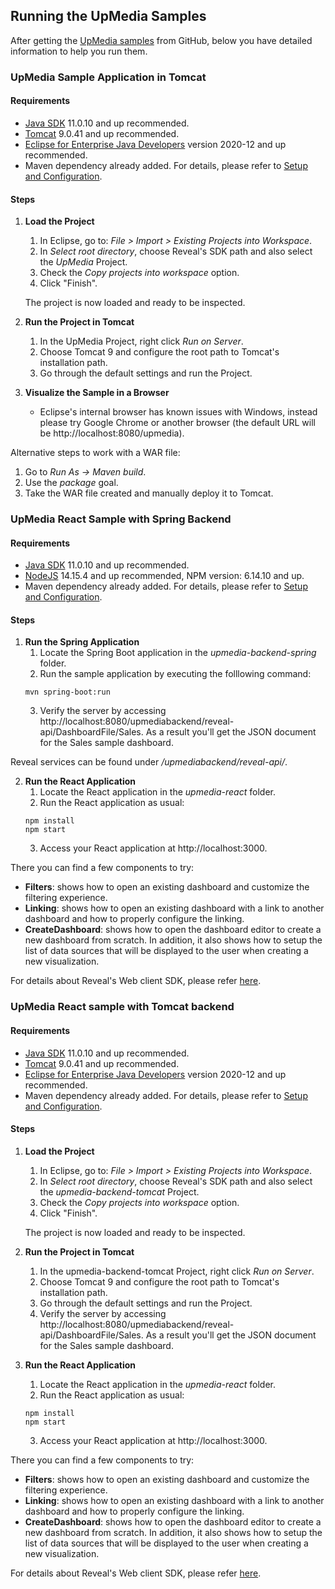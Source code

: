 ## Running the UpMedia Samples

After getting the [UpMedia samples](https://github.com/RevealBi/sdk-samples-java) from GitHub, below you have detailed information to help you run them.


### UpMedia Sample Application in Tomcat

#### Requirements

- [Java SDK](https://www.oracle.com/java/technologies/javase-downloads.html) 11.0.10 and up recommended.
- [Tomcat](https://tomcat.apache.org/download-90.cgi) 9.0.41 and up recommended.
- [Eclipse for Enterprise Java Developers](https://www.eclipse.org/downloads/packages/) version 2020-12 and up recommended.
- Maven dependency already added. For details, please refer to [Setup and Configuration](setup-configuration.html#maven-dependency).
 
#### Steps

1. **Load the Project**
   1. In Eclipse, go to: *File > Import > Existing Projects into Workspace*.
   2. In *Select root directory*, choose Reveal's SDK path and also select the *UpMedia* Project.
   3. Check the *Copy projects into workspace* option.
   4. Click "Finish".

    The project is now loaded and ready to be inspected.

2. **Run the Project in Tomcat**
   1. In the UpMedia Project, right click *Run on Server*.
   2. Choose Tomcat 9 and configure the root path to Tomcat's installation path.
   3. Go through the default settings and run the Project.  

3. **Visualize the Sample in a Browser**
   - Eclipse's internal browser has known issues with Windows, instead please try Google Chrome or another browser (the default URL will be http://localhost:8080/upmedia).


Alternative steps to work with a WAR file:
1. Go to *Run As -> Maven build*.
2. Use the *package* goal.
3. Take the WAR file created and manually deploy it to Tomcat.


### UpMedia React Sample with Spring Backend

#### Requirements

- [Java SDK](https://www.oracle.com/java/technologies/javase-downloads.html) 11.0.10 and up recommended.
- [NodeJS](https://nodejs.org/en/download/) 14.15.4 and up recommended, NPM version: 6.14.10 and up.
- Maven dependency already added. For details, please refer to [Setup and Configuration](setup-configuration.html#maven-dependency).

#### Steps

1. **Run the Spring Application**
   1. Locate the Spring Boot application in the *upmedia-backend-spring* folder.
   2. Run the sample application by executing the folllowing command:
    ```console
   mvn spring-boot:run
   ```
   3. Verify the server by accessing http://localhost:8080/upmediabackend/reveal-api/DashboardFile/Sales. As a result you'll get the JSON document for the Sales sample dashboard.

Reveal services can be found under */upmediabackend/reveal-api/*.

2. **Run the React Application**
    1. Locate the React application in the *upmedia-react* folder.
    2. Run the React application as usual:
    ```console
   npm install
   npm start
   ```
   3. Access your React application at http://localhost:3000.

There you can find a few components to try:
- **Filters**: shows how to open an existing dashboard and customize the filtering experience.
- **Linking**: shows how to open an existing dashboard with a link to another dashboard and how to properly configure the linking.
- **CreateDashboard**: shows how to open the dashboard editor to create a new dashboard from scratch. In addition, it also shows how to setup the list of data sources that will be displayed to the user when creating a new visualization.

For details about Reveal's Web client SDK, please refer [here](~/en/developer/web-sdk/overview.md).

### UpMedia React sample with Tomcat backend

#### Requirements

- [Java SDK](https://www.oracle.com/java/technologies/javase-downloads.html) 11.0.10 and up recommended.
- [Tomcat](https://tomcat.apache.org/download-90.cgi) 9.0.41 and up recommended.
- [Eclipse for Enterprise Java Developers](https://www.eclipse.org/downloads/packages/) version 2020-12 and up recommended.
- Maven dependency already added. For details, please refer to [Setup and Configuration](setup-configuration.html#maven-dependency).
 
#### Steps

1. **Load the Project**
   1. In Eclipse, go to: *File > Import > Existing Projects into Workspace*.
   2. In *Select root directory*, choose Reveal's SDK path and also select the *upmedia-backend-tomcat* Project.
   3. Check the *Copy projects into workspace* option.
   4. Click "Finish".

    The project is now loaded and ready to be inspected.

2. **Run the Project in Tomcat**
   1. In the upmedia-backend-tomcat Project, right click *Run on Server*.
   2. Choose Tomcat 9 and configure the root path to Tomcat's installation path.
   3. Go through the default settings and run the Project. 
   4. Verify the server by accessing http://localhost:8080/upmediabackend/reveal-api/DashboardFile/Sales. As a result you'll get the JSON document for the Sales sample dashboard.

3. **Run the React Application**
   1. Locate the React application in the *upmedia-react* folder.
   2. Run the React application as usual:
    ```console
   npm install
   npm start
   ```
   3. Access your React application at http://localhost:3000.

There you can find a few components to try:
- **Filters**: shows how to open an existing dashboard and customize the filtering experience.
- **Linking**: shows how to open an existing dashboard with a link to another dashboard and how to properly configure the linking.
- **CreateDashboard**: shows how to open the dashboard editor to create a new dashboard from scratch. In addition, it also shows how to setup the list of data sources that will be displayed to the user when creating a new visualization.

For details about Reveal's Web client SDK, please refer [here](~/en/developer/web-sdk/overview.md).

